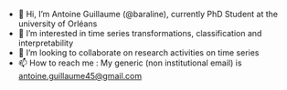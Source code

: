 - 👋 Hi, I’m Antoine Guillaume (@baraline), currently PhD Student at the university of Orléans
- 👀 I’m interested in time series transformations, classification and interpretability
- 💞️ I’m looking to collaborate on research activities on time series
- 📫 How to reach me : My generic (non institutional email) is antoine.guillaume45@gmail.com

<!---
baraline/baraline is a ✨ special ✨ repository because its `README.md` (this file) appears on your GitHub profile.
You can click the Preview link to take a look at your changes.
--->
